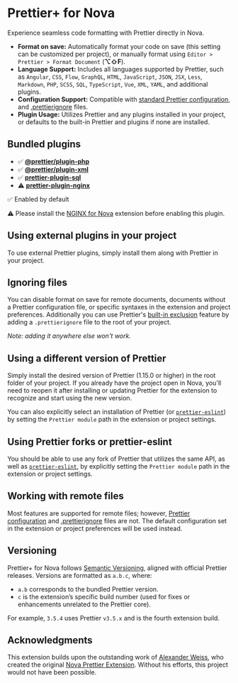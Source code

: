 # Prettier+ for Nova

Experience seamless code formatting with Prettier directly in Nova.

- **Format on save:** Automatically format your code on save
  (this setting can be customized per project), or manually format using
  `Editor > Prettier > Format Document` (**⌥⇧F**).
- **Language Support:** Includes all languages supported by Prettier, such as
  `Angular`,
  `CSS`,
  `Flow`,
  `GraphQL`,
  `HTML`,
  `JavaScript`,
  `JSON`,
  `JSX`,
  `Less`,
  `Markdown`,
  `PHP`,
  `SCSS`,
  `SQL`,
  `TypeScript`,
  `Vue`,
  `XML`,
  `YAML`,
  and additional plugins.
- **Configuration Support:** Compatible with [standard Prettier configuration](https://prettier.io/docs/configuration),
  and [.prettierignore](https://prettier.io/docs/ignore) files.
- **Plugin Usage:** Utilizes Prettier and any plugins installed in your project,
  or defaults to the built-in Prettier and plugins if none are installed.

## Bundled plugins

- ✅ **[@prettier/plugin-php](https://github.com/prettier/plugin-php)**
- ✅ **[@prettier/plugin-xml](https://github.com/prettier/plugin-xml)**
- ✅ **[prettier-plugin-sql](https://github.com/un-ts/prettier/tree/master/packages/sql)**
- ⚠️ **[prettier-plugin-nginx](https://github.com/jxddk/prettier-plugin-nginx)**

✅ Enabled by default

⚠️ Please install the [NGINX for Nova](https://extensions.panic.com/extensions/joncoole/joncoole.nginx)
extension before enabling this plugin.

## Using external plugins in your project

To use external Prettier plugins, simply install them along with Prettier in
your project.

## Ignoring files

You can disable format on save for remote documents, documents without a Prettier
configuration file, or specific syntaxes in the extension and project preferences.
Additionally you can use Prettier's [built-in exclusion](https://prettier.io/docs/ignore#ignoring-files-prettierignore)
feature by adding a `.prettierignore` file to the root of your project.

_Note: adding it anywhere else won't work._

## Using a different version of Prettier

Simply install the desired version of Prettier (1.15.0 or higher) in the root
folder of your project. If you already have the project open in Nova,
you'll need to reopen it after installing or updating Prettier for the extension
to recognize and start using the new version.

You can also explicitly select an installation of Prettier
(or [`prettier-eslint`](https://github.com/prettier/prettier-eslint))
by setting the `Prettier module` path in the extension or project settings.

## Using Prettier forks or prettier-eslint

You should be able to use any fork of Prettier that utilizes the same API,
as well as [`prettier-eslint`](https://github.com/prettier/prettier-eslint),
by explicitly setting the `Prettier module` path in the extension or project settings.

## Working with remote files

Most features are supported for remote files; however,
[Prettier configuration](https://prettier.io/docs/en/configuration.html) and
[.prettierignore](https://prettier.io/docs/en/ignore.html) files are not.
The default configuration set in the extension or project preferences will be
used instead.

## Versioning

Prettier+ for Nova follows [Semantic Versioning](https://semver.org/),
aligned with official Prettier releases. Versions are formatted as `a.b.c`, where:

- `a.b` corresponds to the bundled Prettier version.
- `c` is the extension’s specific build number
  (used for fixes or enhancements unrelated to the Prettier core).

For example, `3.5.4` uses Prettier `v3.5.x` and is the fourth extension build.

## Acknowledgments

This extension builds upon the outstanding work of [Alexander Weiss](https://github.com/alexanderweiss),
who created the original [Nova Prettier Extension](https://github.com/alexanderweiss/nova-prettier).
Without his efforts, this project would not have been possible.
